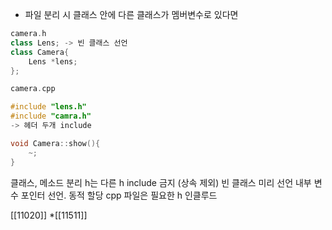 - 파일 분리 시 클래스 안에 다른 클래스가 멤버변수로 있다면
```c++
camera.h
class Lens; -> 빈 클래스 선언
class Camera{
	Lens *lens;
};
```

```c++
camera.cpp

#include "lens.h"
#include "camra.h" 
-> 헤더 두개 include

void Camera::show(){
	~;
}
```

클래스, 메소드 분리
h는 다른 h include 금지 (상속 제외)
빈 클래스 미리 선언
내부 변수 포인터 선언. 동적 할당
cpp 파일은 필요한 h 인클루드

[[11020]] 
*[[11511]] 
